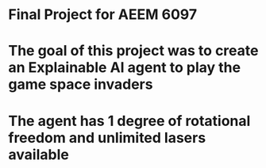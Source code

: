 # Final Project for AEEM 6097
# The goal of this project was to create an Explainable AI agent to play the game space invaders
# The agent has 1 degree of rotational freedom and unlimited lasers available
